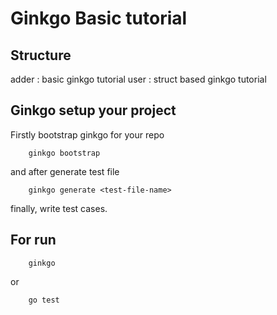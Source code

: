 # Ginkgo Basic tutorial

## Structure

adder : basic ginkgo tutorial
user : struct based ginkgo tutorial

## Ginkgo setup your project

Firstly bootstrap ginkgo for your repo

```
    ginkgo bootstrap
```

and after generate test file

```
    ginkgo generate <test-file-name>
```

finally, write test cases.

## For run

```
    ginkgo 
```

or

```
    go test
```